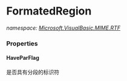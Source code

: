 ﻿# FormatedRegion
_namespace: <a href="#" onClick="load('/docs/Microsoft.VisualBasic.MIME.RTF/index.md')">Microsoft.VisualBasic.MIME.RTF</a>_






### Properties

#### HaveParFlag
是否具有分段的标识符
